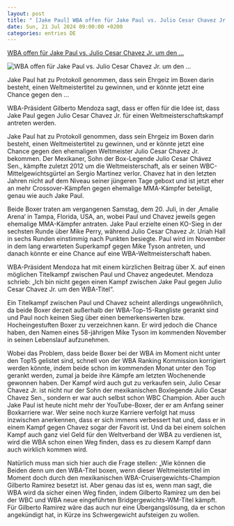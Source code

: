```yaml
---
layout: post
title: " [Jake Paul] WBA offen für Jake Paul vs. Julio Cesar Chavez Jr. um den ..."
date: Sun, 21 Jul 2024 09:00:00 +0200
categories: entries DE
---
```

[WBA offen für Jake Paul vs. Julio Cesar Chavez Jr. um den ...](https://www.boxen1.com/wba-offen-fuer-jake-paul-vs-julio-cesar-chavez-jr-um-den-weltmeistertitel-86529/)

![WBA offen für Jake Paul vs. Julio Cesar Chavez Jr. um den ...](https://www.boxen1.com/wp-content/uploads/2024/07/IMG_6512.webp)

Jake Paul hat zu Protokoll genommen, dass sein Ehrgeiz im Boxen darin besteht, einen Weltmeistertitel zu gewinnen, und er könnte jetzt eine Chance gegen den ...

WBA-Präsident Gilberto Mendoza sagt, dass er offen für die Idee ist, dass Jake Paul gegen Julio Cesar Chavez Jr. für einen Weltmeisterschaftskampf antreten werden.

Jake Paul hat zu Protokoll genommen, dass sein Ehrgeiz im Boxen darin besteht, einen Weltmeistertitel zu gewinnen, und er könnte jetzt eine Chance gegen den ehemaligen Weltmeister Julio Cesar Chavez Jr. bekommen. Der Mexikaner, Sohn der Box-Legende Julio Cesar Chávez Sen., kämpfte zuletzt 2012 um die Weltmeisterschaft, als er seinen WBC-Mittelgewichtsgürtel an Sergio Martinez verlor. Chavez hat in den letzten Jahren nicht auf dem Niveau seiner jüngeren Tage geboxt und ist jetzt eher an mehr Crossover-Kämpfen gegen ehemalige MMA-Kämpfer beteiligt, genau wie auch Jake Paul.

Beide Boxer traten am vergangenen Samstag, dem 20. Juli, in der ‚Amalie Arena‘ in Tampa, Florida, USA, an, wobei Paul und Chavez jeweils gegen ehemalige MMA-Kämpfer antraten. Jake Paul erzielte einen KO-Sieg in der sechsten Runde über Mike Perry, während Julio Cesar Chavez Jr. Uriah Hall in sechs Runden einstimmig nach Punkten besiegte. Paul wird im November in dem lang erwarteten Superkampf gegen Mike Tyson antreten, und danach könnte er eine Chance auf eine WBA-Weltmeisterschaft haben.

WBA-Präsident Mendoza hat mit einem kürzlichen Beitrag über X. auf einen möglichen Titelkampf zwischen Paul und Chavez angedeutet. Mendoza schrieb: „Ich bin nicht gegen einen Kampf zwischen Jake Paul gegen Julio Cesar Chavez Jr. um den WBA-Titel“.

Ein Titelkampf zwischen Paul und Chavez scheint allerdings ungewöhnlich, da beide Boxer derzeit außerhalb der WBA-Top-15-Rangliste gerankt sind und Paul noch keinen Sieg über einen bemerkenswerten bzw. Hocheingestuften Boxer zu verzeichnen kann. Er wird jedoch die Chance haben, den Namen eines 58-jährigen Mike Tyson im kommenden November in seinen Lebenslauf aufzunehmen.

Wobei das Problem, dass beide Boxer bei der WBA im Moment nicht unter den Top15 gelistet sind, schnell von der WBA Ranking Kommission korrigiert werden könnte, indem beide schon im kommenden Monat unter den Top gerankt werden, zumal ja beide ihre Kämpfe am letzten Wochenende gewonnen haben. Der Kampf wird auch gut zu verkaufen sein, Julio Cesar Chavez Jr. ist nicht nur der Sohn der mexikanischen Boxlegende Julio Cesar Chavez Sen., sondern er war auch selbst schon WBC Champion. Aber auch Jake Paul ist heute nicht mehr der YouTube-Boxer, der er am Anfang seiner Boxkarriere war. Wer seine noch kurze Karriere verfolgt hat muss inzwischen anerkennen, dass er sich immens verbessert hat und, dass er in einem Kampf gegen Chavez sogar der Favorit ist. Und da bei einem solchen Kampf auch ganz viel Geld für den Weltverband der WBA zu verdienen ist, wird die WBA schon einen Weg finden, dass es zu diesem Kampf dann auch wirklich kommen wird.

Natürlich muss man sich hier auch die Frage stellen: „Wie können die Beiden denn um den WBA-Titel boxen, wenn dieser Weltmeistertitel im Moment doch durch den mexikanischen WBA-Cruisergewichts-Champion Gilberto Ramirez besetzt ist. Aber genau das ist es, wenn man sagt, die WBA wird da sicher einen Weg finden, indem Gilberto Ramirez um den bei der WBC und WBA neue eingeführten Bridgergewichts-WM-Titel kämpft. Für Gilberto Ramirez wäre das auch nur eine Übergangslösung, da er schon angekündigt hat, in Kürze ins Schwergewicht aufsteigen zu wollen.

